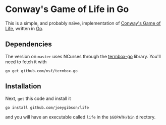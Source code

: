 # Conway's Game of Life in Go

This is a simple, and probably naïve, implementation of [Conway's Game of Life](http://en.wikipedia.org/wiki/Conway%27s_game_of_life), written in [Go](http://golang.org/). 

## Dependencies
The version on `master` uses NCurses through the [termbox-go](https://github.com/nsf/termbox-go) library. You'll need to fetch it with

    go get github.com/nsf/termbox-go

## Installation
Next, `get` this code and install it

    go install github.com/joeygibson/life

and you will have an executable called `life` in the `$GOPATH/bin` directory.

